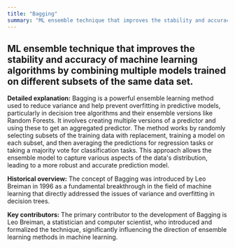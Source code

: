 ```yaml
---
title: "Bagging"
summary: "ML ensemble technique that improves the stability and accuracy of machine learning algorithms by combining multiple models trained on different subsets of the same data set."
---
```


## ML ensemble technique that improves the stability and accuracy of machine learning algorithms by combining multiple models trained on different subsets of the same data set.

**Detailed explanation:** Bagging is a powerful ensemble learning method used to reduce variance and help prevent overfitting in predictive models, particularly in decision tree algorithms and their ensemble versions like Random Forests. It involves creating multiple versions of a predictor and using these to get an aggregated predictor. The method works by randomly selecting subsets of the training data with replacement, training a model on each subset, and then averaging the predictions for regression tasks or taking a majority vote for classification tasks. This approach allows the ensemble model to capture various aspects of the data's distribution, leading to a more robust and accurate prediction model.

**Historical overview:** The concept of Bagging was introduced by Leo Breiman in 1996 as a fundamental breakthrough in the field of machine learning that directly addressed the issues of variance and overfitting in decision trees.

**Key contributors:** The primary contributor to the development of Bagging is Leo Breiman, a statistician and computer scientist, who introduced and formalized the technique, significantly influencing the direction of ensemble learning methods in machine learning.

